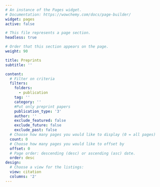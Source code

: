 ```yaml
---
# An instance of the Pages widget.
# Documentation: https://wowchemy.com/docs/page-builder/
widget: pages
active: false

# This file represents a page section.
headless: true

# Order that this section appears on the page.
weight: 90

title: Preprints
subtitle: ''

content:
  # Filter on criteria
  filters:
    folders:
      - publication
    tag: ''
    category: ''
    #Put only preprint papers
    publication_type: '3'
    author: ''
    exclude_featured: false
    exclude_future: false
    exclude_past: false
  # Choose how many pages you would like to display (0 = all pages)
  count: 0
  # Choose how many pages you would like to offset by
  offset: 0
  # Page order: descending (desc) or ascending (asc) date.
  order: desc
design:
  # Choose a view for the listings:
  view: citation
  columns: '2'
---
```

